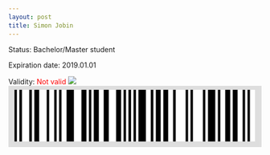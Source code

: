 ```yaml
---
layout: post
title: Simon Jobin
---
```


Status: Bachelor/Master student

Expiration date: 2019.01.01

Validity: <font color="red"> Not valid</font> 
![](/members/img/Simon_Jobin.png)
![](/members/img/bar.png)
